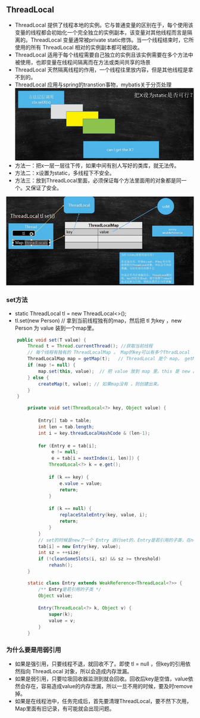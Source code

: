 ## ThreadLocal
- ThreadLocal 提供了线程本地的实例。它与普通变量的区别在于，每个使用该变量的线程都会初始化一个完全独立的实例副本，该变量对其他线程而言是隔离的。ThreadLocal 变量通常被private static修饰。当一个线程结束时，它所使用的所有 ThreadLocal 相对的实例副本都可被回收。
- ThreadLocal 适用于每个线程需要自己独立的实例且该实例需要在多个方法中被使用，也即变量在线程间隔离而在方法或类间共享的场景
- ThreadLocal 天然隔离线程的作用，一个线程往里放内容，但是其他线程是拿不到的。
- ThreadLocal 应用与spring的transtion事物，mybatis关于分页处理
![img.png](../resouse/ThradLocal.png)
- 方法一：把x一层一层往下传，如果中间有别人写好的类库，就无法传。
- 方法二：x设置为static，多线程下不安全。
- 方法三：放到ThreadLocal里面，必须保证每个方法里面用的对象都是同一个。又保证了安全。

![img.png](../resouse/ThradLocal弱引用.png)
### set方法
- static ThreadLocal<Person> tl = new ThreadLocal<>();
- tl.set(new Person) // 拿到当前线程独有的map，然后把 tl 为key ，new Person 为 value 装到一个map里。
```java
    public void set(T value) {
        Thread t = Thread.currentThread(); //获取当前线程
        // 每个线程有独有的 ThreadLocalMap 。 Map的key可以有多个ThradLocal
        ThreadLocalMap map = getMap(t);   // ThreadLocal 是个 map。 getMap 是当前线程的 threadLocals 。所以 线程之间不能互相串。
        if (map != null) {
            map.set(this, value);  // 把 value 放到 map 里。this 是 new 出来的 ThreadLocal 对象 tl 
        } else {
            createMap(t, value); // 如果map没有 ，则创建出来。
        }
    }
```
```java
        private void set(ThreadLocal<?> key, Object value) {

            Entry[] tab = table;
            int len = tab.length;
            int i = key.threadLocalHashCode & (len-1);

            for (Entry e = tab[i];
                 e != null;
                 e = tab[i = nextIndex(i, len)]) {
                ThreadLocal<?> k = e.get();

                if (k == key) {
                    e.value = value;
                    return;
                }

                if (k == null) {
                    replaceStaleEntry(key, value, i);
                    return;
                }
            }
            // set的时候是new了一个 Entry 进行set的，Entry是若引用的子类，在new Entry的时候会调用父类构造方法，生成 WeakReference 弱引用，弱引用指向的是 k，即ThreadLocal
            tab[i] = new Entry(key, value);              
            int sz = ++size;
            if (!cleanSomeSlots(i, sz) && sz >= threshold)
                rehash();
        }
```
```java
        static class Entry extends WeakReference<ThreadLocal<?>> {
            /** Entry是若引用的子类 */
            Object value;

            Entry(ThreadLocal<?> k, Object v) {
                super(k);
                value = v;
            }
        }
```
### 为什么要是用弱引用
- 如果是强引用，只要线程不退，就回收不了。即使 tl = null ，但key的引用依然指向 ThreadLocal 对象，所以会造成内存泄漏。
- 如果是弱引用，只要垃圾回收器监测到就会回收。回收后key是空值，value依然会存在，容易造成value的内存泄漏，所以一旦不用的时候，要及时remove掉。
- 如果是在线程池中，任务完成后，首先要清理ThreadLocal，要不然下次用，Map里面有旧记录，有可能就会出现问题。

